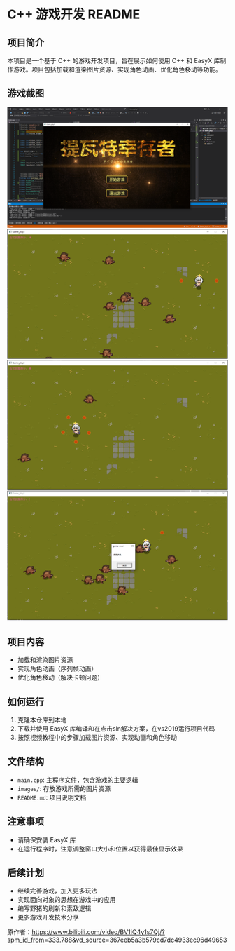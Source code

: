 # C++ 游戏开发 README

## 项目简介
本项目是一个基于 C++ 的游戏开发项目，旨在展示如何使用 C++ 和 EasyX 库制作游戏。项目包括加载和渲染图片资源、实现角色动画、优化角色移动等功能。
## 游戏截图
![游戏截图](Game_Genshin_Fun/game_pic/微信图片_20240506001255.png)
![游戏截图](Game_Genshin_Fun/game_pic/微信图片_20240506001351.png)
![游戏截图](Game_Genshin_Fun/game_pic/微信图片_20240506001413.png)
![游戏截图](Game_Genshin_Fun/game_pic/微信图片_20240506001444.png)
## 项目内容
- 加载和渲染图片资源
- 实现角色动画（序列帧动画）
- 优化角色移动（解决卡顿问题）

## 如何运行
1. 克隆本仓库到本地
2. 下载并使用 EasyX 库编译和在点击sln解决方案，在vs2019运行项目代码
3. 按照视频教程中的步骤加载图片资源、实现动画和角色移动

## 文件结构
- `main.cpp`: 主程序文件，包含游戏的主要逻辑
- `images/`: 存放游戏所需的图片资源
- `README.md`: 项目说明文档

## 注意事项
- 请确保安装 EasyX 库
- 在运行程序时，注意调整窗口大小和位置以获得最佳显示效果

## 后续计划
- 继续完善游戏，加入更多玩法
- 实现面向对象的思想在游戏中的应用
- 编写野猪的刷新和索敌逻辑
- 更多游戏开发技术分享
  
原作者：https://www.bilibili.com/video/BV1iQ4y1s7Qj/?spm_id_from=333.788&vd_source=367eeb5a3b579cd7dc4933ec96d49653


